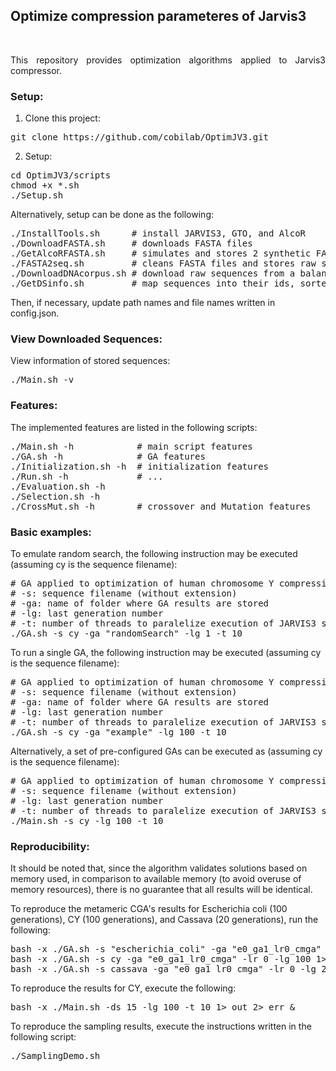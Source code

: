 ## <b>Optimize compression parameteres of Jarvis3</b> ##

<br>

<p align="justify">This repository provides optimization algorithms applied to Jarvis3 compressor.</p>

### Setup: ###

1. Clone this project:
<pre>
git clone https://github.com/cobilab/OptimJV3.git
</pre>

2. Setup:
<pre>
cd OptimJV3/scripts
chmod +x *.sh
./Setup.sh
</pre>

Alternatively, setup can be done as the following:
<pre>
./InstallTools.sh      # install JARVIS3, GTO, and AlcoR
./DownloadFASTA.sh     # downloads FASTA files
./GetAlcoRFASTA.sh     # simulates and stores 2 synthetic FASTA sequences
./FASTA2seq.sh         # cleans FASTA files and stores raw sequence files
./DownloadDNAcorpus.sh # download raw sequences from a balanced sequence corpus
./GetDSinfo.sh         # map sequences into their ids, sorted by size; view sequences info
</pre>

Then, if necessary, update path names and file names written in config.json.

### View Downloaded Sequences: ###

View information of stored sequences: 
<pre>
./Main.sh -v
</pre>

### Features: ###

The implemented features are listed in the following scripts:
<pre>
./Main.sh -h            # main script features
./GA.sh -h              # GA features
./Initialization.sh -h  # initialization features
./Run.sh -h             # ...
./Evaluation.sh -h      
./Selection.sh -h
./CrossMut.sh -h        # crossover and Mutation features
</pre>

### Basic examples: ###

To emulate random search, the following instruction may be executed (assuming cy is the sequence filename):
<pre>
# GA applied to optimization of human chromosome Y compression
# -s: sequence filename (without extension)
# -ga: name of folder where GA results are stored
# -lg: last generation number
# -t: number of threads to paralelize execution of JARVIS3 solutions
./GA.sh -s cy -ga "randomSearch" -lg 1 -t 10
</pre>

To run a single GA, the following instruction may be executed (assuming cy is the sequence filename):
<pre>
# GA applied to optimization of human chromosome Y compression
# -s: sequence filename (without extension)
# -ga: name of folder where GA results are stored
# -lg: last generation number
# -t: number of threads to paralelize execution of JARVIS3 solutions
./GA.sh -s cy -ga "example" -lg 100 -t 10
</pre>

Alternatively, a set of pre-configured GAs can be executed as (assuming cy is the sequence filename):
<pre>
# GA applied to optimization of human chromosome Y compression
# -s: sequence filename (without extension)
# -lg: last generation number
# -t: number of threads to paralelize execution of JARVIS3 solutions
./Main.sh -s cy -lg 100 -t 10
</pre>

### Reproducibility: ###

It should be noted that, since the algorithm validates solutions based on memory used, in comparison to available memory (to avoid overuse of memory resources), there is no guarantee that all results will be identical.

To reproduce the metameric CGA's results for Escherichia coli (100 generations), CY (100 generations), and Cassava (20 generations), run the following:
<pre>
bash -x ./GA.sh -s "escherichia_coli" -ga "e0_ga1_lr0_cmga" -lr 0 -lg 100 1> out 2> err &
bash -x ./GA.sh -s cy -ga "e0_ga1_lr0_cmga" -lr 0 -lg 100 1> out 2> err &
bash -x ./GA.sh -s cassava -ga "e0_ga1_lr0_cmga" -lr 0 -lg 20 1> out 2> err &
</pre>

To reproduce the results for CY, execute the following:
<pre>
bash -x ./Main.sh -ds 15 -lg 100 -t 10 1> out 2> err &
</pre>

To reproduce the sampling results, execute the instructions written in the following script:
<pre>
./SamplingDemo.sh
</pre>
